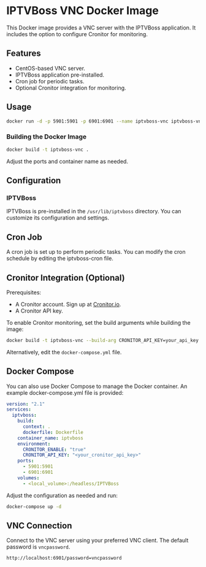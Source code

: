 # IPTVBoss VNC Docker Image

This Docker image provides a VNC server with the IPTVBoss application. It includes the option to configure Cronitor for monitoring.

## Features

- CentOS-based VNC server.
- IPTVBoss application pre-installed.
- Cron job for periodic tasks.
- Optional Cronitor integration for monitoring.

## Usage

```bash
docker run -d -p 5901:5901 -p 6901:6901 --name iptvboss-vnc iptvboss-vnc
```

### Building the Docker Image

```bash
docker build -t iptvboss-vnc .
```

Adjust the ports and container name as needed.

## Configuration

### IPTVBoss

IPTVBoss is pre-installed in the `/usr/lib/iptvboss` directory. You can customize its configuration and settings.

## Cron Job

A cron job is set up to perform periodic tasks. You can modify the cron schedule by editing the iptvboss-cron file.

## Cronitor Integration (Optional)

Prerequisites:

- A Cronitor account. Sign up at [Cronitor.io](https://cronitor.io).
- A Cronitor API key.

To enable Cronitor monitoring, set the build arguments while building the image:

```bash
docker build -t iptvboss-vnc --build-arg CRONITOR_API_KEY=your_api_key .
```

Alternatively, edit the `docker-compose.yml` file.

## Docker Compose

You can also use Docker Compose to manage the Docker container. An example docker-compose.yml file is provided:

```yaml
version: "2.1"
services:
  iptvboss:
    build:
      context: .
      dockerfile: Dockerfile
    container_name: iptvboss
    environment:
      CRONITOR_ENABLE: "true"
      CRONITOR_API_KEY: "<your_cronitor_api_key>"
    ports:
      - 5901:5901
      - 6901:6901
    volumes:
      - <local_volume>:/headless/IPTVBoss
```

Adjust the configuration as needed and run:

```bash
docker-compose up -d
```

## VNC Connection

Connect to the VNC server using your preferred VNC client. The default password is `vncpassword`.

```text
http://localhost:6901/password=vncpassword
```
